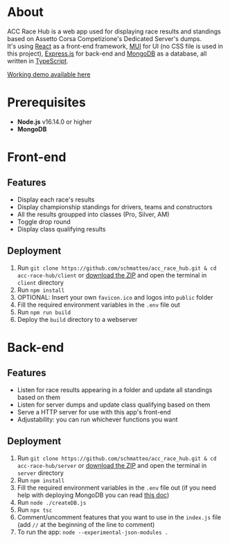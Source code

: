 # About
ACC Race Hub is a web app used for displaying race results and standings based on Assetto Corsa Competizione's Dedicated Server's dumps.   
It's using [React](https://reactjs.org/) as a front-end framework, [MUI](https://mui.com/) for UI (no CSS file is used in this project), [Express.js](https://expressjs.com/) for back-end and [MongoDB](https://www.mongodb.com/) as a database, all written in [TypeScript](https://www.typescriptlang.org/).   
   
[Working demo available here](https://schmatteo.github.io/bskithub/)   

# Prerequisites
- **Node.js** v16.14.0 or higher
- **MongoDB**

# Front-end
## Features
- Display each race's results
- Display championship standings for drivers, teams and constructors
- All the results groupped into classes (Pro, Silver, AM)
- Toggle drop round
- Display class qualifying results

## Deployment
1. Run `git clone https://github.com/schmatteo/acc_race_hub.git & cd acc-race-hub/client` or [download the ZIP](https://github.com/schmatteo/acc-race-hub/archive/refs/heads/master.zip) and open the terminal in `client` directory
2. Run `npm install`
3. OPTIONAL: Insert your own `favicon.ico` and logos into `public` folder
4. Fill the required environment variables in the `.env` file out
5. Run `npm run build`
6. Deploy the `build` directory to a webserver 

# Back-end
## Features
- Listen for race results appearing in a folder and update all standings based on them
- Listen for server dumps and update class qualifying based on them
- Serve a HTTP server for use with this app's front-end
- Adjustability: you can run whichever functions you want

## Deployment
1. Run `git clone https://github.com/schmatteo/acc_race_hub.git & cd acc-race-hub/server` or [download the ZIP](https://github.com/schmatteo/acc-race-hub/archive/refs/heads/master.zip) and open the terminal in `server` directory
2. Run `npm install`
3. Fill the required environment variables in the `.env` file out (if you need help with deploying MongoDB you can read [this doc](https://github.com/schmatteo/acc-race-hub/blob/master/docs/mongodb.md))
4. Run `node ./createDB.js`
5. Run `npx tsc`
6. Comment/uncomment features that you want to use in the `index.js` file (add `//` at the beginning of the line to comment)
7. To run the app: `node --experimental-json-modules .`
